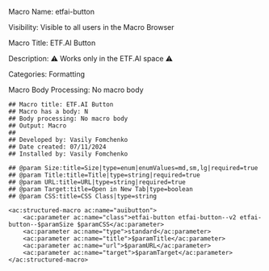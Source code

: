 Macro Name: etfai-button

Visibility: Visible to all users in the Macro Browser

Macro Title: ETF.AI Button

Description: ⚠️ Works only in the ETF.AI space ⚠️

Categories: Formatting

Macro Body Processing: No macro body

```
## Macro title: ETF.AI Button
## Macro has a body: N
## Body processing: No macro body
## Output: Macro
##
## Developed by: Vasily Fomchenko
## Date created: 07/11/2024
## Installed by: Vasily Fomchenko

## @param Size:title=Size|type=enum|enumValues=md,sm,lg|required=true
## @param Title:title=Title|type=string|required=true
## @param URL:title=URL|type=string|required=true
## @param Target:title=Open in New Tab|type=boolean
## @param CSS:title=CSS Class|type=string

<ac:structured-macro ac:name="auibutton">
    <ac:parameter ac:name="class">etfai-button etfai-button--v2 etfai-button--$paramSize $paramCSS</ac:parameter>
    <ac:parameter ac:name="type">standard</ac:parameter>
    <ac:parameter ac:name="title">$paramTitle</ac:parameter>
    <ac:parameter ac:name="url">$paramURL</ac:parameter>
    <ac:parameter ac:name="target">$paramTarget</ac:parameter>
</ac:structured-macro>
```
